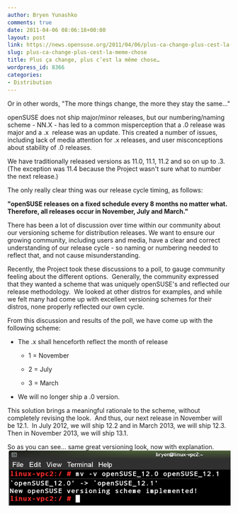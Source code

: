 ```yaml
---
author: Bryen Yunashko
comments: true
date: 2011-04-06 08:06:18+00:00
layout: post
link: https://news.opensuse.org/2011/04/06/plus-ca-change-plus-cest-la-meme-chose/
slug: plus-ca-change-plus-cest-la-meme-chose
title: Plus ça change, plus c’est la même chose…
wordpress_id: 8366
categories:
- Distribution
---
```


Or in other words, "The more things change, the more they stay the same..."

openSUSE does not ship major/minor releases, but our numbering/naming scheme - NN.X - has led to a common misperception that a .0 release was major and a .x  release was an update. This created a number of issues, including lack of media attention for .x releases, and user misconceptions about stability of .0 releases.

We have traditionally released versions as 11.0, 11.1, 11.2 and so on up to .3.  (The exception was 11.4 because the Project wasn't sure what to number the next release.)

The only really clear thing was our release cycle timing, as follows:


**"openSUSE releases on a fixed schedule every 8 months no matter what.  Therefore, all releases occur in November, July and March."**


There has been a lot of discussion over time within our community about our versioning scheme for distribution releases. We want to ensure our growing community, including users and media, have a clear and correct understanding of our release cycle - so naming or numbering needed to reflect that, and not cause misunderstanding.

Recently, the Project took these discussions to a poll, to gauge community feeling about the different options.  Generally, the community expressed that they wanted a scheme that was uniquely openSUSE's and reflected our release methodology.  We looked at other distros for examples, and while we felt many had come up with excellent versioning schemes for their distros, none properly reflected our own cycle.

From this discussion and results of the poll, we have come up with the following scheme:



	
  * The .x shall henceforth reflect the month of release

	
    * 1 = November

	
    * 2 = July

	
    * 3 = March




	
  * We will no longer ship a .0 version.


This solution brings a meaningful rationale to the scheme, without completely revising the look.  And thus, our next release in November will be 12.1.  In July 2012, we will ship 12.2 and in March 2013, we will ship 12.3.  Then in November 2013, we will ship 13.1.

So as you can see... same great versioning look, now with explanation.
﻿[![screenshot of terminal declaring openSUSE versioning scheme is now implemented!](/wp-content/uploads/2011/04/openSUSEVersion.png)](http://news.opensuse.org/2011/04/06/plus-ca-change-plus-cest-la-meme-chose/opensuseversion/)
